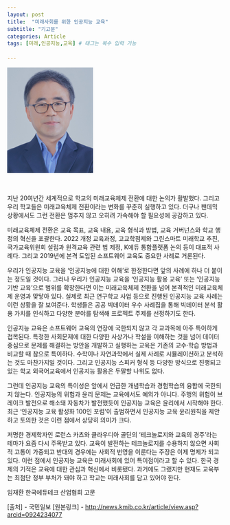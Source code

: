 ```yaml
---
layout: post
title:  "미래사회를 위한 인공지능 교육"
subtitle: "기고문"
categories: Article
tags: [미래,인공지능,교육] # 태그는 복수 입력 가능

---
```




![ceo_20220302.jpg](/assets/images/postimg/ceo_20220303.jpg)

<br>

지난 20여년간 세계적으로 학교의 미래교육체제 전환에 대한 논의가 활발했다. 그리고 우리 학교들은 미래교육체제 전환이라는 변화를 꾸준히 실행하고 있다. 더구나 팬데믹 상황에서도 그런 전환은 멈추지 않고 오히려 가속해야 할 필요성에 공감하고 있다.

미래교육체제 전환은 교육 목표, 교육 내용, 교육 형식과 방법, 교육 거버넌스와 학교 행정의 혁신을 포괄한다. 2022 개정 교육과정, 고교학점제와 그린스마트 미래학교 추진, 국가교육위원회 설립과 원격교육 관련 법 제정, K에듀 통합플랫폼 논의 등이 대표적 사례다. 그리고 2019년에 본격 도입된 소프트웨어 교육도 중요한 사례로 거론된다.

우리가 인공지능 교육을 ‘인공지능에 대한 이해’로 한정한다면 앞의 사례에 하나 더 붙이는 정도일 것이다. 그러나 우리가 인공지능 교육을 ‘인공지능 활용 교육’ 또는 ‘인공지능 기반 교육’으로 범위를 확장한다면 이는 미래교육체제 전환을 넘어 본격적인 미래교육체제 운영과 맞닿아 있다. 실제로 최근 연구학교 사업 등으로 진행된 인공지능 교육 사례는 이런 상황을 잘 보여준다. 학생들은 공공 빅데이터 우수 사례집을 통해 빅데이터 분석 활용 가치를 인식하고 다양한 분야를 탐색해 프로젝트 주제를 선정하기도 한다.

인공지능 교육은 소프트웨어 교육의 연장에 국한되지 않고 각 교과목에 아주 특이하게 접목된다. 특정한 사회문제에 대한 다양한 사상가나 학설을 이해하는 것을 넘어 데이터 중심으로 문제를 해결하는 방안을 개발하고 실행하는 교육은 기존의 교수·학습 방법과 비교할 때 참으로 특이하다. 수학이나 자연과학에서 실제 사례로 시뮬레이션하고 분석하는 것도 마찬가지일 것이다. 그리고 인공지능 스피커 형식 등 다양한 방식으로 진행되고 있는 학교 외국어교육에서 인공지능 활용은 두말할 나위도 없다.

그런데 인공지능 교육의 특이성은 앞에서 언급한 개념학습과 경험학습의 융합에 국한되지 않는다. 인공지능의 위험과 윤리 문제는 교육에서도 예외가 아니다. 주행의 위험이 브레이크 발전으로 해소돼 자동차가 발전했듯이 인공지능 교육은 윤리에서 시작해야 한다. 최근 ‘인공지능 교육 활성화 100인 포럼’이 출범하면서 인공지능 교육 윤리원칙을 제안하고 토의한 것은 이런 점에서 상당히 의미가 크다.

저명한 경제학자인 로런스 카츠와 클라우디아 골딘의 ‘테크놀로지와 교육의 경주’라는 테마가 요즘 다시 주목받고 있다. 교육이 발전하는 테크놀로지를 수용하지 않으면 사회적 고통이 가중되고 반대의 경우에는 사회적 번영을 이룬다는 주장은 이제 명제가 되고 있다. 이런 점에서 인공지능 교육은 미래사회에 있어 특이점이라고 할 수 있다. 한국 경제의 기적은 교육에 대한 관심과 혁신에서 비롯됐다. 과거에도 그랬지만 현재도 교육부는 최첨단 정부 부처가 돼야 하고 학교는 미래사회를 담고 있어야 한다.

임재환 한국에듀테크 산업협회 고문

[출처] - 국민일보
[원본링크] - http://news.kmib.co.kr/article/view.asp?arcid=0924234077
